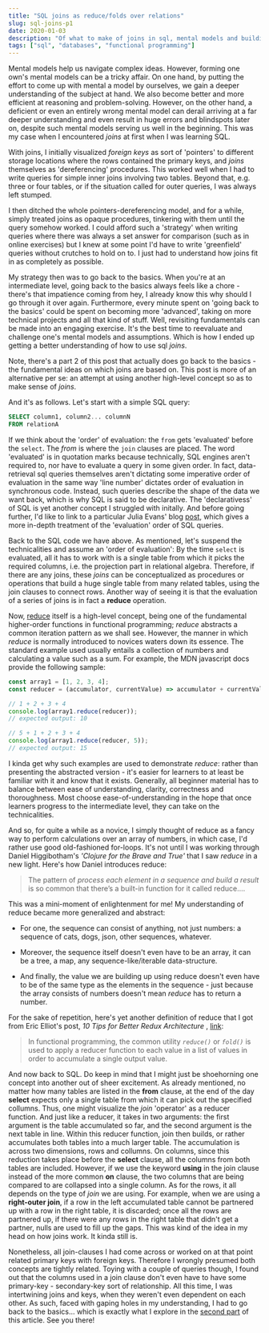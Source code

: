 ```yaml
---
title: "SQL joins as reduce/folds over relations"
slug: sql-joins-p1
date: 2020-01-03
description: "Of what to make of joins in sql, mental models and building better understanding"
tags: ["sql", "databases", "functional programming"]
---
```


Mental models help us navigate complex ideas. However, forming one own's mental models can be a tricky affair. On one hand, by putting the effort to come up with mental a model by ourselves, we gain a deeper understanding of the subject at hand. We also become better and more efficient at reasoning and problem-solving. However, on the other hand, a deficient or even an entirely wrong mental model can derail arriving at a far deeper understanding and even result in huge errors and blindspots later on, despite such mental models serving us well in the beginning. This was my case when I encountered _joins_ at first when I was learning SQL.

With joins, I initially visualized _foreign keys_ as sort of 'pointers' to different storage locations where the rows contained the primary keys, and _joins_ themselves as 'dereferencing' procedures. This worked well when I had to write queries for simple inner joins involving two tables. Beyond that, e.g. three or four tables, or if the situation called for outer queries, I was always left stumped.

I then ditched the whole pointers-dereferencing model, and for a while, simply treated joins as opaque procedures, tinkering with them until the query somehow worked. I could afford such a 'strategy' when writing queries where there was always a set answer for comparison (such as in online exercises) but I knew at some point I'd have to write 'greenfield' queries without crutches to hold on to. I just had to understand how joins fit in as completely as possible.

My strategy then was to go back to the basics. When you're at an intermediate level, going back to the basics always feels like a chore - there's that impatience coming from hey, I already know this why should I go through it over again. Furthermore, every minute spent on 'going back to the basics' could be spent on becoming more 'advanced', taking on more technical projects and all that kind of stuff. Well, revisiting fundamentals can be made into an engaging exercise. It's the best time to reevaluate and challenge one's mental models and assumptions. Which is how I ended up getting a better understanding of how to use sql _joins_.

Note, there's a part 2 of this post that actually does go back to the basics -the fundamental ideas on which joins are based on. This post is more of an alternative per se: an attempt at using another high-level concept so as to make sense of _joins_.

And it's as follows. Let's start with a simple SQL query:

```sql
SELECT column1, column2... columnN
FROM relationA
```

If we think about the 'order' of evaluation: the `from` gets 'evaluated' before the `select`. The _from_ is where the `join` clauses are placed. The word 'evaluated' is in quotation marks because technically, SQL engines aren't required to, nor have to evaluate a query in some given order. In fact, data-retrieval sql queries themselves aren't dictating some imperative order of evaluation in the same way 'line number' dictates order of evaluation in synchronous code. Instead, such queries describe the shape of the data we want back, which is why SQL is said to be declarative. The 'declarativess' of SQL is yet another concept I struggled with initally. And before going further, I'd like to link to a particular Julia Evans' blog [post](https://jvns.ca/blog/2019/10/03/sql-queries-don-t-start-with-select/), which gives a more in-depth treatment of the 'evaluation' order of SQL queries.

Back to the SQL code we have above. As mentioned, let's suspend the technicalities and assume an 'order of evaluation': By the time `select` is evaluated, all it has to work with is a single table from which it picks the required columns, i.e. the projection part in relational algebra. Therefore, if there are any joins, these _joins_ can be conceptualized as procedures or operations that build a huge single table from many related tables, using the join clauses to connect rows. Another way of seeing it is that the evaluation of a series of joins is in fact a **reduce** operation.

Now, [reduce](https://en.wikipedia.org/wiki/Fold_higher-order_function) itself is a high-level concept, being one of the fundamental higher-order functions in functional programming; _reduce_ abstracts a common iteration pattern as we shall see. However, the manner in which _reduce_ is normally introduced to novices waters down its essence. The standard example used usually entails a collection of numbers and calculating a value such as a sum. For example, the MDN javascript docs provide the following sample:

```javascript
const array1 = [1, 2, 3, 4];
const reducer = (accumulator, currentValue) => accumulator + currentValue;

// 1 + 2 + 3 + 4
console.log(array1.reduce(reducer));
// expected output: 10

// 5 + 1 + 2 + 3 + 4
console.log(array1.reduce(reducer, 5));
// expected output: 15
```

I kinda get why such examples are used to demonstrate _reduce_: rather than presenting the abstracted version - it's easier for learners to at least be familiar with it and know that it exists. Generally, all beginner material has to balance between ease of understanding, clarity, correctness and thoroughness. Most choose ease-of-understanding in the hope that once learners progress to the intermediate level, they can take on the technicalities.

And so, for quite a while as a novice, I simply thought of reduce as a fancy way to perform calculations over an array of numbers, in which case, I'd rather use good old-fashioned for-loops. It's not until I was working through Daniel Higgibotham's _'Clojure for the Brave and True'_ that I saw _reduce_ in a new light. Here's how Daniel introduces reduce:

> The pattern of _process each element in a sequence and build a result_ is so common that there’s a built-in function for it called reduce....

This was a mini-moment of enlightenment for me! My understanding of reduce became more generalized and abstract:

- For one, the sequence can consist of anything, not just numbers: a sequence of cats, dogs, json, other sequences, whatever.

- Moreover, the sequence itself doesn't even have to be an array, it can be a tree, a map, any sequence-like/iterable data-structure.

- And finally, the value we are building up using reduce doesn't even have to be of the same type as the elements in the sequence - just because the array consists of numbers doesn't mean _reduce_ has to return a number.

For the sake of repetition, here's yet another definition of reduce that I got from Eric Elliot's post, _10 Tips for Better Redux Architecture_ , [link](https://medium.com/javascript-scene/10-tips-for-better-redux-architecture-69250425af44):

> In functional programming, the common utility _`reduce()`_ or _`fold()`_ is used to apply a reducer function to each value in a list of values in order to accumulate a single output value.



And now back to SQL. Do keep in mind that I might just be shoehorning one concept into another out of sheer excitement. As already mentioned, no matter how many tables are listed in the **from** clause, at the end of the day **select** expects only a single table from which it can pick out the specified collumns. Thus, one might visualize the _join_ 'operator' as a reducer function. And just like a reducer, it takes in two arguments: the first argument is the table accumulated so far, and the second argument is the next table in line. Within this reducer function, join then builds, or rather accumulates both tables into a much larger table. The accumulation is across two dimensions, rows and collumns. On columns, since this reduction takes place before the **select** clause, all the columns from both tables are included. However, if we use the keyword **using** in the join clause instead of the more common **on** clause, the two columns that are being compared to are collapsed into a single column. As for the rows, it all depends on the type of _join_ we are using. For example, when we are using a **right-outer join**, if a row in the left accumulated table cannot be partnered up with a row in the right table, it is discarded; once all the rows are partnered up, if there were any rows in the right table that didn't get a partner, nulls are used to fill up the gaps. This was kind of the idea in my head on how joins work. It kinda still is.



Nonetheless, all join-clauses I had come across or worked on at that point related primary keys with foreign keys. Therefore I wrongly presumed both concepts are tightly related. Toying with a couple of queries though, I found out that the columns used in a join clause don't even have to have some primary-key - secondary-key sort of relationship. All this time, I was intertwining joins and keys, when they weren't even dependent on each other. As such, faced with gaping holes in my understanding, I had to go back to the basics... which is exactly what I explore in the [second part](https://www.nagamocha.dev/posts/sql-joins-p2/) of this article. See you there!


